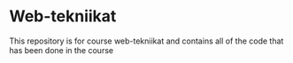 # Web-tekniikat
This repository is for course web-tekniikat and contains all of the code that has been done in the course
